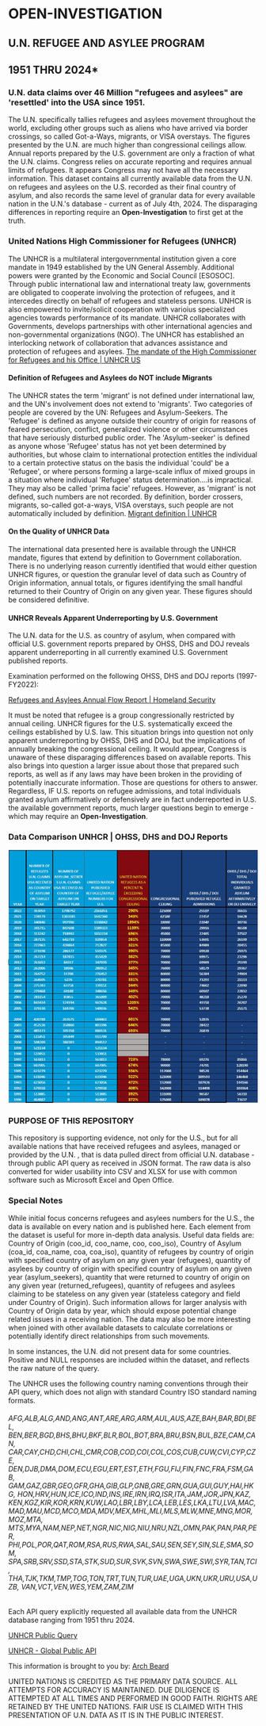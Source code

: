 # OPEN-INVESTIGATION

## U.N. REFUGEE AND ASYLEE PROGRAM

## 1951 THRU 2024*



### U.N. data claims over 46 Million "refugees and asylees" are 'resettled' into the USA since 1951.

The U.N. specifically tallies refugees and asylees movement throughout the world, excluding other groups such as aliens who have arrived via border crossings, so called Got-a-Ways, migrants, or VISA overstays.  The figures presented by the U.N. are much higher than congressional ceilings allow.  Annual reports prepared by the U.S. government are only a fraction of what the U.N. claims.  Congress relies on accurate reporting and requires annual limits of refugees.  It appears Congress may not have all the necessary information.  This dataset contains all currently available data from the U.N. on refugees and asylees on the U.S. recorded as their final country of asylum, and also records the same level of granular data for every available nation in the U.N.'s database - current as of July 4th, 2024.  The disparaging differences in reporting require an **Open-Investigation** to first get at the truth.



### United Nations High Commissioner for Refugees (UNHCR)

The UNHCR is a multilateral intergovernmental institution given a core mandate in 1949 established by the UN General Assembly.  Additional powers were granted by the Economic and Social Council [ESOSOC].  Through public international law and international treaty law, governments are obligated to cooperate involving the protection of refugees, and it intercedes directly on behalf of refugees and stateless persons.  UNHCR is also empowered to invite/solicit cooperation with varioius specialized agencies towards performance of its mandate.  UNHCR collaborates with Governments, develops partnerships with other international agencies and non-governmental organizations (NGO).  The UNHCR has established an interlocking network of collaboration that advances assistance and protection of refugees and asylees.  [The mandate of the High Commissioner for Refugees and his Office | UNHCR US](https://www.unhcr.org/us/media/mandate-high-commissioner-refugees-and-his-office)


#### Definition of Refugees and Asylees do NOT include Migrants

The UNHCR states the term 'migrant' is not defined under international law, and the UN's involvement does not extend to 'migrants'. Two categories of people are covered by the UN: Refugees and Asylum-Seekers. The 'Refugee' is defined as anyone outside their country of origin for reasons of feared persecution, conflict, generalized violence or other circumstances that have seriously disturbed public order. The 'Asylum-seeker' is defined as anyone whose 'Refugee' status has not yet been determined by authorities, but whose claim to international protection entitles the individual to a certain protective status on the basis the individual 'could' be a 'Refugee', or where persons forming a large-scale influx of mixed groups in a situation where individual 'Refugee' status determination....is impractical. They may also be called 'prima facie' refugees.  However, as 'migrant' is not defined, such numbers are not recorded.  By definition, border crossers, migrants, so-called got-a-ways, VISA overstays, such people are not automatically included by definition. [Migrant definition | UNHCR](https://emergency.unhcr.org/protection/legal-framework/migrant-definition)



#### On the Quality of UNHCR Data

The international data presented here is available through the UNHCR mandate, figures that extend by definition to Government collaboration.  There is no underlying reason currently identified that would either question UNHCR figures, or question the granular level of data such as Country of Origin information, annual totals, or figures identifying the small handful returned to their Country of Origin on any given year.  These figures should be considered definitive.



#### UNHCR Reveals Apparent Underreporting by U.S. Government

The U.N. data for the U.S. as country of asylum, when compared with official U.S. government reports prepared by OHSS, DHS and DOJ reveals apparent underreporting in all currently examined U.S. Government published reports.

Examination performed on the following OHSS, DHS and DOJ reports (1997-FY2022):

[Refugees and Asylees Annual Flow Report | Homeland Security](https://www.dhs.gov/ohss/topics/immigration/refugees-asylees-afr)

  

It must be noted that refugee is a group congressionally restricted by annual ceiling. UNHCR figures for the U.S. systematically exceed the ceilings established by U.S. law.  This situation brings into question not only apparent underreporting by OHSS, DHS and DOJ, but the implications of annually breaking the congressional ceiling.  It would appear, Congress is unaware of these disparaging differences based on available reports.  This also brings into question a larger issue about those that prepared such reports, as well as if any laws may have been broken in the providing of potentially inaccurate information.  Those are questions for others to answer.  Regardless, IF U.S. reports on refugee admissions, and total individuals granted asylum affirmatively or defensively are in fact underreported in U.S. the available government reports, much larger questions begin to emerge - which may require an **Open-Investigation**.



### Data Comparison UNHCR | OHSS, DHS and DOJ Reports

![alt text](https://github.com/arch-beard/OPEN-INVESTIGATION/blob/main/DATA_UNHCR_vs_OHSS_DHS_DOJ.jpg?raw=true)



### PURPOSE OF THIS REPOSITORY

This repository is supporting evidence, not only for the U.S., but for all available nations that have received refugees and asylees, managed or provided by the U.N. , that is data pulled direct from official U.N. database - through public API query as received in JSON format.  The raw data is also converted for wider usability into CSV and XLSX for use with common software such as Microsoft Excel and Open Office.



### Special Notes

While initial focus concerns refugees and asylees numbers for the U.S., the data is available on every nation and is published here.  Each element from the dataset is useful for more in-depth data analysis.  Useful data fields are: Country of Origin (coo_id, coo_name, coo, coo_iso), Country of Asylum (coa_id, coa_name, coa, coa_iso), quantity of refugees by country of origin with specified country of asylum on any given year (refugees), quantity of asylees by country of origin with specified country of asylum on any given year (asylum_seekers), quantity that were returned to country of origin on any given year (returned_refugees), quantity of refugees and asylees claiming to be stateless on any given year (stateless category and field under Country of Origin).  Such information allows for larger analysis with Country of Origin data by year, which should expose potential change related issues in a receiving nation.  The data may also be more interesting when joined with other available datasets to calculate correlations or potentially identify direct relationships from such movements.

In some instances, the U.N. did not present data for some countries. Positive and NULL responses are included within the dataset, and reflects the raw nature of the query.

  
The UNHCR uses the following country naming conventions through their API query, which does not align with standard Country ISO standard naming formats. 

###### AFG,ALB,ALG,AND,ANG,ANT,ARE,ARG,ARM,AUL,AUS,AZE,BAH,BAR,BDI,BEL, BEN,BER,BGD,BHS,BHU,BKF,BLR,BOL,BOT,BRA,BRU,BSN,BUL,BZE,CAM,CAN, CAR,CAY,CHD,CHI,CHL,CMR,COB,COD,COI,COL,COS,CUB,CUW,CVI,CYP,CZE, DEN,DJB,DMA,DOM,ECU,EGU,ERT,EST,ETH,FGU,FIJ,FIN,FNC,FRA,FSM,GAB, GAM,GAZ,GBR,GEO,GFR,GHA,GIB,GLP,GNB,GRE,GRN,GUA,GUI,GUY,HAI,HKG, HON,HRV,HUN,ICE,ICO,IND,INS,IRE,IRN,IRQ,ISR,ITA,JAM,JOR,JPN,KAZ, KEN,KGZ,KIR,KOR,KRN,KUW,LAO,LBR,LBY,LCA,LEB,LES,LKA,LTU,LVA,MAC, MAD,MAU,MCD,MCO,MDA,MDV,MEX,MHL,MLI,MLS,MLW,MNE,MNG,MOR,MOZ,MTA, MTS,MYA,NAM,NEP,NET,NGR,NIC,NIG,NIU,NRU,NZL,OMN,PAK,PAN,PAR,PER, PHI,POL,POR,QAT,ROM,RSA,RUS,RWA,SAL,SAU,SEN,SEY,SIN,SLE,SMA,SOM, SPA,SRB,SRV,SSD,STA,STK,SUD,SUR,SVK,SVN,SWA,SWE,SWI,SYR,TAN,TCI, THA,TJK,TKM,TMP,TOG,TON,TRT,TUN,TUR,UAE,UGA,UKN,UKR,URU,USA,UZB, VAN,VCT,VEN,WES,YEM,ZAM,ZIM

Each API query explicitly requested all available data from the UNHCR database ranging from 1951 thru 2024.

[UNHCR Public Query](https://www.unhcr.org/refugee-statistics/download/)

[UNHCR - Global Public API](https://api.unhcr.org/population)

This information is brought to you by: [Arch Beard](https://gab.com/ArchBeard)



UNITED NATIONS IS CREDITED AS THE PRIMARY DATA SOURCE. ALL ATTEMPTS FOR ACCURACY IS MAINTAINED. DUE DILIGENCE IS ATTEMPTED AT ALL TIMES AND PERFORMED IN GOOD FAITH. RIGHTS ARE RETAINED BY THE UNITED NATIONS. FAIR USE IS CLAIMED WITH THIS PRESENTATION OF U.N. DATA AS IT IS IN THE PUBLIC INTEREST.


